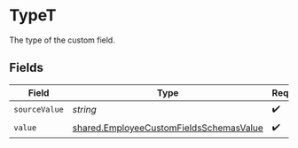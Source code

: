# TypeT

The type of the custom field.


## Fields

| Field                                                                                                     | Type                                                                                                      | Required                                                                                                  | Description                                                                                               |
| --------------------------------------------------------------------------------------------------------- | --------------------------------------------------------------------------------------------------------- | --------------------------------------------------------------------------------------------------------- | --------------------------------------------------------------------------------------------------------- |
| `sourceValue`                                                                                             | *string*                                                                                                  | :heavy_check_mark:                                                                                        | N/A                                                                                                       |
| `value`                                                                                                   | [shared.EmployeeCustomFieldsSchemasValue](../../../sdk/models/shared/employeecustomfieldsschemasvalue.md) | :heavy_check_mark:                                                                                        | N/A                                                                                                       |